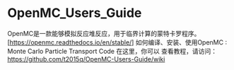 # OpenMC_Users_Guide
OpenMC是一款能够模拟反应堆反应，用于临界计算的蒙特卡罗程序。
<a herf=OpenMC官网：>[https://openmc.readthedocs.io/en/stable/] </a>
如何编译、安装、使用OpenMC : Monte  Carlo  Particle Transport Code 
在这里，你可以
查看教程，请访问：https://github.com/t2015q/OpenMC-Users-Guide/wiki 


